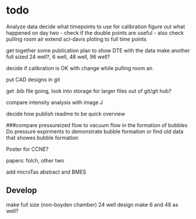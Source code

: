 todo
====

Analyze data
	decide what timepoints to use for calibration
	figure out what happened on day two - check if the double points are useful - also check pulling room air
	extend sci-davis ploting to full time points 

get together some publication plan to show DTE with the data
	make another full sized 24 well?, 6 well, 48 well, 96 well?

decide if calibration is OK with change while pulling room air. 

put CAD designs in git 

get .bib file going, look into storage for larger files out of git/git hub? 

compare intensity analysis with image J 

decide how publish readme to be quick overview

###compare pressureized flow to vacuum flow in the formation of bubbles
Do pressure expirments to demonstrate bubble formation or find old data that showes bubble formation

Poster for CCNE?

papers: folch, other two

add microTas abstract and BMES 

Develop
-------

make full size (non-boyden chamber) 24 well design
make 6 and 48 as well? 


